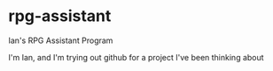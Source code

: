 # rpg-assistant
Ian's RPG Assistant Program

I'm Ian, and I'm trying out github for a project I've been thinking about
